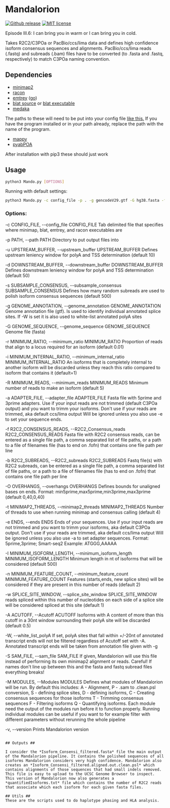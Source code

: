 # Mandalorion #
[![Github release](https://img.shields.io/github/tag/christopher-vollmers/Mandalorion-1.svg?label=Version)](https://github.com/christopher-vollmers/Mandalorion-1/tags)
[![MIT license](https://img.shields.io/badge/License-MIT-blue.svg)](http://perso.crans.org/besson/LICENSE.html)

Episode III.6: I can bring you in warm or I can bring you in cold.

Takes R2C2/C3POa or PacBio/ccs/lima data and defines high confidence isoform consensus sequences and alignments. PacBio/ccs/lima reads (.fastq) and subreads (.bam) files have to be converted (to .fasta and .fastq, respectively) to match C3POa naming convention.

## Dependencies ##

- [minimap2](https://github.com/lh3/minimap2)
- [racon](https://github.com/isovic/racon)
- [emtrey](https://github.com/rvolden/emtrey) ([go](https://golang.org/dl/))
- [blat source](https://users.soe.ucsc.edu/~kent/src/blatSrc35.zip) or [blat executable](http://hgdownload.soe.ucsc.edu/admin/exe/)
- [medaka](https://github.com/nanoporetech/medaka)

The paths to these will need to be put into your config file [like this.](example_config) If you have the program installed or in your path already, replace the path with the name of the program.

- [mappy](https://pypi.org/project/mappy/)
- [pyabPOA](https://pypi.org/project/pyabpoa/)

After installation with pip3 these should just work

## Usage ##
```bash
python3 Mando.py [OPTIONS]
```

Running with default settings:
```bash
python3 Mando.py -c config_file -p . -g gencodeV29.gtf -G hg38.fasta -f R2C2_consensi.fasta -b R2C2_subreads.fastq
```

### Options: ###

  -c CONFIG_FILE, --config_file CONFIG_FILE
                        Tab delimited file that specifies where minimap, blat,
                        emtrey, and racon executables are
                        
  -p PATH, --path PATH  Directory to put output files into
  
  -u UPSTREAM_BUFFER, --upstream_buffer UPSTREAM_BUFFER
                        Defines upstream leniency window for polyA and TSS
                        determination (default 10)
                        
  -d DOWNSTREAM_BUFFER, --downstream_buffer DOWNSTREAM_BUFFER
                        Defines downstream leniency window for polyA and TSS
                        determination (default 50)
                        
  -s SUBSAMPLE_CONSENSUS, --subsample_consensus SUBSAMPLE_CONSENSUS
                        Defines how many random subreads are used to polish
                        isoform consensus sequences (default 500)
                        
  -g GENOME_ANNOTATION, --genome_annotation GENOME_ANNOTATION
                        Genome annotation file (gtf). Is used to identify
                        individual annotated splice sites. If -W is set it is
                        also used to white-list annotated polyA sites
                        
  -G GENOME_SEQUENCE, --genome_sequence GENOME_SEQUENCE
                        Genome file (fasta)
                        
  -r MINIMUM_RATIO, --minimum_ratio MINIMUM_RATIO
                        Proportion of reads that align to a locus required for
                        an isoform (default 0.01)
                        
  -i MINIMUM_INTERNAL_RATIO, --minimum_internal_ratio MINIMUM_INTERNAL_RATIO
                        An isoforms that is completely internal to another isoform 
                        will be discarded unless they reach this ratio compared 
                        to isoform that contains it (default=1)
                        
  -R MINIMUM_READS, --minimum_reads MINIMUM_READS
                        Minimum number of reads to make an isoform (default 5)
                        
  -a ADAPTER_FILE, --adapter_file ADAPTER_FILE
                        Fasta file with 5prime and 3prime adapters. Use if
                        your input reads are not trimmed (default C3POa
                        output) and you want to trimm your isoforms. Don't use
                        if your reads are trimmed, aka default ccs/lima output
                        Will be ignored unless you also use -e to set your
                        sequence ends.
                        
  -f R2C2_CONSENSUS_READS, --R2C2_Consensus_reads R2C2_CONSENSUS_READS
                        Fasta file with R2C2 consensus reads, can be entered
                        as a single file path, a comma separated list of file
                        paths, or a path to a file of filenames file (has to
                        end on .fofn) that contains one file path per line
                        
  -b R2C2_SUBREADS, --R2C2_subreads R2C2_SUBREADS
                        Fastq file(s) with R2C2 subreads, can be entered as a
                        single file path, a comma separated list of file
                        paths, or a path to a file of filenames file (has to
                        end on .fofn) that contains one file path per line
                        
  -O OVERHANGS, --overhangs OVERHANGS
                        Defines bounds for unaligned bases on ends. Format:
                        min5prime,max5prime,min3prime,max3prime (default
                        0,40,0,40)
                        
  -t MINIMAP2_THREADS, --minimap2_threads MINIMAP2_THREADS
                        Number of threads to use when running minimap and
                        consensus calling (default 4)
                        
  -e ENDS, --ends ENDS  Ends of your sequences. Use if your input reads are
                        not trimmed and you want to trimm your isoforms, aka
                        default C3POa output. Don't use if your reads are
                        trimmed, aka default ccs/lima output Will be ignored
                        unless you also use -a to set adapter sequences.
                        Format: 5prime,3prime; Smart-seq2 Example: ATGGG,AAAAA
                        
  -I MINIMUM_ISOFORM_LENGTH, --minimum_isoform_length MINIMUM_ISOFORM_LENGTH
                        Minimum length in nt of isoforms that will be
                        considered (default 500)
                        
  -n MINIMUM_FEATURE_COUNT, --minimum_feature_count MINIMUM_FEATURE_COUNT
                        Features (starts,ends, new splice sites) will be
                        considered if they are present in this number of reads
                        (default 2)
                        
  -w SPLICE_SITE_WINDOW, --splice_site_window SPLICE_SITE_WINDOW
                        reads spliced within this number of nucleotides on
                        each side of a splice site will be considered spliced
                        at this site (default 1)
                        
  -A ACUTOFF, --Acutoff ACUTOFF
                        Isoforms with A content of more than this cutoff in a
                        30nt window surrounding their polyA site will be
                        discarded (default 0.5)
                        
  -W, --white_list_polyA
                        If set, polyA sites that fall within +/-20nt of
                        annotated transcript ends will not be filtered
                        regardless of Acutoff set with -A. Annotated
                        transcript ends will be taken from annotation file
                        given with -g
                        
  -S SAM_FILE, --sam_file SAM_FILE
                        If given, Mandalorion will use this file instead of
                        performing its own minimap2 alignment or reads. Careful! If
                        names don't line up between this and the fasta and
                        fastq subread files everything breaks!
                        
  -M MODULES, --Modules MODULES
                        Defines what modules of Mandalorion will be run. By
                        default this includes: A - Alignment, P - .sam to
                        .clean.psl conversion, S - defining splice sites, D -
                        defining isoforms, C - Creating consensus sequences
                        for those isoforms T - Trimming consensus sequences F
                        - Filtering isoforms Q - Quantifying isoforms. Each
                        module need the output of the modules run before it to
                        function properly. Running individual modules can be
                        useful if you want to for example filter with
                        different parameters without rerunning the whole
                        pipeline
                        
  -v, --version         Prints Mandalorion version
```

## Outputs ##

I consider the *Isoform_Consensi_filtered.fasta* file the main output of the Mandalorion pipeline. It contains the polished sequences of all isoforms Mandalorion considers very high confidence. Mandalorion also creates an *Isoform_Consensi_filtered.aligned.out.clean.psl* which contains alignments of those sequences that had small indels removed. This file is easy to upload to the UCSC Genome Browser to inspect. This version of Mandalorion now also generates a *quantifiedIsoforms.txt* file which contains the number of R2C2 reads that associate which each isoform for each given fasta files.

## Utils ##
These are the scripts used to do haplotype phasing and HLA analysis.
